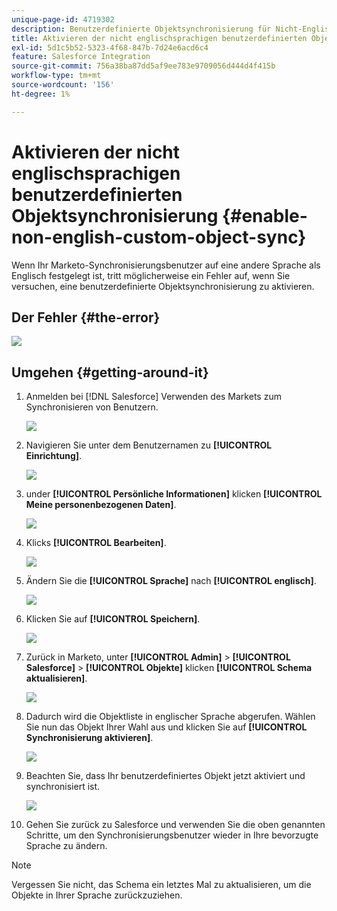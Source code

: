 ```yaml
---
unique-page-id: 4719302
description: Benutzerdefinierte Objektsynchronisierung für Nicht-Englisch aktivieren - Marketo-Dokumente - Produktdokumentation
title: Aktivieren der nicht englischsprachigen benutzerdefinierten Objektsynchronisierung
exl-id: 5d1c5b52-5323-4f68-847b-7d24e6acd6c4
feature: Salesforce Integration
source-git-commit: 756a38ba87dd5af9ee783e9709056d444d4f415b
workflow-type: tm+mt
source-wordcount: '156'
ht-degree: 1%

---
```


# Aktivieren der nicht englischsprachigen benutzerdefinierten Objektsynchronisierung {#enable-non-english-custom-object-sync}

Wenn Ihr Marketo-Synchronisierungsbenutzer auf eine andere Sprache als Englisch festgelegt ist, tritt möglicherweise ein Fehler auf, wenn Sie versuchen, eine benutzerdefinierte Objektsynchronisierung zu aktivieren.

## Der Fehler {#the-error}

![](assets/image2014-12-10-13-3a17-3a51.png)

## Umgehen {#getting-around-it}

1. Anmelden bei [!DNL Salesforce] Verwenden des Markets zum Synchronisieren von Benutzern.

   ![](assets/image2014-12-10-13-3a18-3a1.png)

1. Navigieren Sie unter dem Benutzernamen zu **[!UICONTROL Einrichtung]**.

   ![](assets/image2014-12-10-13-3a18-3a11.png)

1. under **[!UICONTROL Persönliche Informationen]** klicken **[!UICONTROL Meine personenbezogenen Daten]**.

   ![](assets/image2014-12-10-13-3a18-3a22.png)

1. Klicks **[!UICONTROL Bearbeiten]**.

   ![](assets/image2014-12-10-13-3a18-3a32.png)

1. Ändern Sie die **[!UICONTROL Sprache]** nach **[!UICONTROL englisch]**.

   ![](assets/image2014-12-10-13-3a18-3a45.png)

1. Klicken Sie auf **[!UICONTROL Speichern]**.

   ![](assets/image2014-12-10-13-3a18-3a55.png)

1. Zurück in Marketo, unter **[!UICONTROL Admin]** > **[!UICONTROL Salesforce]** > **[!UICONTROL Objekte]** klicken **[!UICONTROL Schema aktualisieren]**.

   ![](assets/image2014-12-10-13-3a19-3a6.png)

1. Dadurch wird die Objektliste in englischer Sprache abgerufen. Wählen Sie nun das Objekt Ihrer Wahl aus und klicken Sie auf **[!UICONTROL Synchronisierung aktivieren]**.

   ![](assets/image2014-12-10-13-3a19-3a16.png)

1. Beachten Sie, dass Ihr benutzerdefiniertes Objekt jetzt aktiviert und synchronisiert ist.

   ![](assets/image2014-12-10-13-3a19-3a26.png)

1. Gehen Sie zurück zu Salesforce und verwenden Sie die oben genannten Schritte, um den Synchronisierungsbenutzer wieder in Ihre bevorzugte Sprache zu ändern.

>[!NOTE]
>
>Vergessen Sie nicht, das Schema ein letztes Mal zu aktualisieren, um die Objekte in Ihrer Sprache zurückzuziehen.
